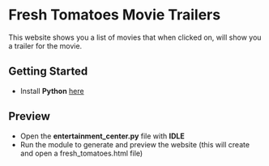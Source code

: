 # Fresh Tomatoes Movie Trailers

This website shows you a list of movies that when clicked on, will show you a trailer for the movie.

## Getting Started

* Install **Python** [here](https://www.python.org/downloads/)

## Preview

* Open the **entertainment_center.py** file with **IDLE**
* Run the module to generate and preview the website (this will create and open a fresh_tomatoes.html file)